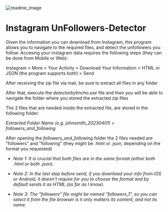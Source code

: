 ![readme_image](https://user-images.githubusercontent.com/64234011/230240974-509f49fd-4ec5-4d87-9b57-e43563bc6ad5.png)

# Instagram UnFollowers-Detector

Given the information you can download from Instagram, this program allows you to navigate to the required files, and detect the unfollowers you follow.
Accesing your instagram data requires the following steps (they can be done from Mobile or Web):

Instagram > More > Your Activity > Download Your Information > HTML or JSON (the program supports both) > Send

After receiving the zip file via mail, be sure to extract all files in any folder

After that, execute the _detectorbytincho.exe_ file and then you will be able to navigate the folder where you stored the extracted zip files

The 2 files that are needed inside the extracted file, are stored in the following folder:

_Extracted Folder Name (e.g. johnsmith_20230401)_ > _followers_and_following_

After opening the _followers_and_following_ folder the 2 files needed are "followers" and "following" (they might be .html or .json, depending on the format you requested)

* _Note 1: It is crucial that both files are in the same format (either both .html or both .json)._

* _Note 2: In the last step before send, if you download your info from iOS or Android, it doesn't require for you to choose the format and by default sends it as HTML (as far as I know)._

* _Note 3: The "followers" file might be named "followers_1", so you can select it from the file browser is it only matters its content, and not its name._
